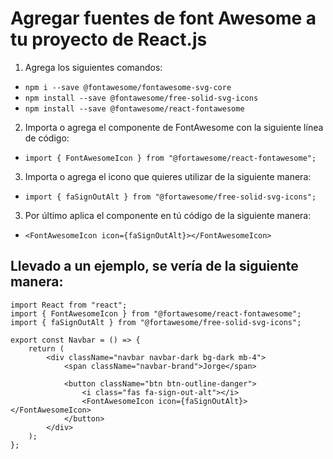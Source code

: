 # Agregar fuentes de font Awesome a tu proyecto de React.js

1. Agrega los siguientes comandos:

- `npm i --save @fontawesome/fontawesome-svg-core`
- `npm install --save @fontawesome/free-solid-svg-icons`
- `npm install --save @fontawesome/react-fontawesome `

2. Importa o agrega el componente de FontAwesome con la siguiente línea de código:

- `import { FontAwesomeIcon } from "@fortawesome/react-fontawesome";`

3. Importa o agrega el icono que quieres utilizar de la siguiente manera:

- `import { faSignOutAlt } from "@fortawesome/free-solid-svg-icons";`

3. Por último aplica el componente en tú código de la siguiente manera:

- `<FontAwesomeIcon icon={faSignOutAlt}></FontAwesomeIcon>`

## Llevado a un ejemplo, se vería de la siguiente manera:

```
import React from "react";
import { FontAwesomeIcon } from "@fortawesome/react-fontawesome";
import { faSignOutAlt } from "@fortawesome/free-solid-svg-icons";

export const Navbar = () => {
	return (
		<div className="navbar navbar-dark bg-dark mb-4">
			<span className="navbar-brand">Jorge</span>

			<button className="btn btn-outline-danger">
				<i class="fas fa-sign-out-alt"></i>
				<FontAwesomeIcon icon={faSignOutAlt}></FontAwesomeIcon>
			</button>
		</div>
	);
};
```
